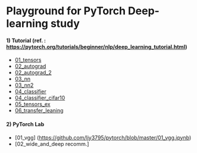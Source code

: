 # Playground for PyTorch Deep-learning study

#### 1) Tutorial (ref. : https://pytorch.org/tutorials/beginner/nlp/deep_learning_tutorial.html)

- [01_tensors](https://github.com/ljy3795/pytorch/blob/master/01_tuto/01_tensors.ipynb)
- [02_autograd](https://github.com/ljy3795/pytorch/blob/master/tuto/02_autograd.ipynb)
- [02_autograd_2](https://github.com/ljy3795/pytorch/blob/master/tuto/02_autograd_2.ipynb)
- [03_nn](https://github.com/ljy3795/pytorch/blob/master/tuto/03_nn.ipynb)
- [03_nn2](https://github.com/ljy3795/pytorch/blob/master/tuto/03_nn_2.ipynb)
- [04_classifier](https://github.com/ljy3795/pytorch/blob/master/tuto/04_classifier.ipynb)
- [04_classifier_cifar10](https://github.com/ljy3795/pytorch/blob/master/tuto/04_classifier_cifar10.ipynb)
- [05_tensors_ex](https://github.com/ljy3795/pytorch/blob/master/tuto/05_tensors_ex.ipynb)
- [06_transfer_leaning](https://github.com/ljy3795/pytorch/blob/master/tuto/06_transfer_learning.ipynb)


#### 2) PyTorch Lab
- [01_vgg] (https://github.com/ljy3795/pytorch/blob/master/01_vgg.ipynb)
- [02_wide_and_deep recomm.]
